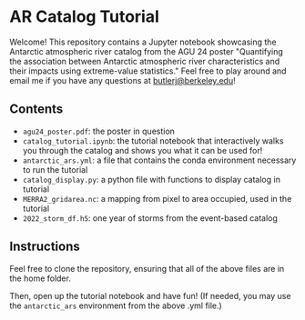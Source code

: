 # AR Catalog Tutorial

Welcome! This repository contains a Jupyter notebook showcasing the Antarctic atmospheric river catalog from the AGU 24 poster "Quantifying the association between Antarctic atmospheric river characteristics and their impacts using extreme-value statistics." Feel free to play around and email me if you have any questions at butlerj@berkeley.edu!

## Contents
+ `agu24_poster.pdf`: the poster in question
+ `catalog_tutorial.ipynb`: the tutorial notebook that interactively walks you through the catalog and shows you what it can be used for!
+ `antarctic_ars.yml`: a file that contains the conda environment necessary to run the tutorial
+ `catalog_display.py`: a python file with functions to display catalog in tutorial
+ `MERRA2_gridarea.nc`: a mapping from pixel to area occupied, used in the tutorial
+ `2022_storm_df.h5`: one year of storms from the event-based catalog

## Instructions

Feel free to clone the repository, ensuring that all of the above files are in the home folder.

Then, open up the tutorial notebook and have fun! (If needed, you may use the `antarctic_ars` environment from the above .yml file.)
